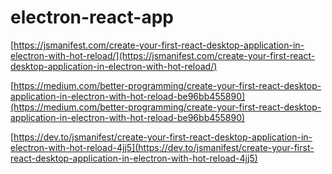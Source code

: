 # electron-react-app

[https://jsmanifest.com/create-your-first-react-desktop-application-in-electron-with-hot-reload/](https://jsmanifest.com/create-your-first-react-desktop-application-in-electron-with-hot-reload/)

[https://medium.com/better-programming/create-your-first-react-desktop-application-in-electron-with-hot-reload-be96bb455890](https://medium.com/better-programming/create-your-first-react-desktop-application-in-electron-with-hot-reload-be96bb455890)

[https://dev.to/jsmanifest/create-your-first-react-desktop-application-in-electron-with-hot-reload-4jj5](https://dev.to/jsmanifest/create-your-first-react-desktop-application-in-electron-with-hot-reload-4jj5)
